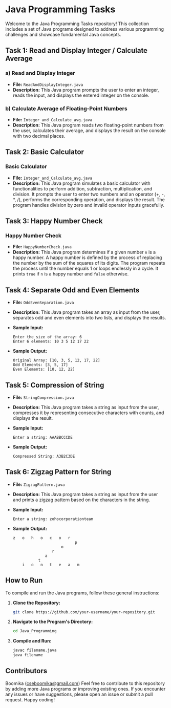 # Java Programming Tasks

Welcome to the Java Programming Tasks repository! This collection includes a set of Java programs designed to address various programming challenges and showcase fundamental Java concepts.

## Task 1: Read and Display Integer / Calculate Average

### a) Read and Display Integer
   - **File:** `ReadAndDisplayInteger.java`
   - **Description:**
     This Java program prompts the user to enter an integer, reads the input, and displays the entered integer on the console.

### b) Calculate Average of Floating-Point Numbers
   - **File:** `Integer_and_Calculate_avg.java`
   - **Description:**
     This Java program reads two floating-point numbers from the user, calculates their average, and displays the result on the console with two decimal places.

## Task 2: Basic Calculator

### Basic Calculator
   - **File:** `Integer_and_Calculate_avg.java`
   - **Description:**
     This Java program simulates a basic calculator with functionalities to perform addition, subtraction, multiplication, and division. It prompts the user to enter two numbers and an operator (+, -, *, /), performs the corresponding operation, and displays the result. The program handles division by zero and invalid operator inputs gracefully.

## Task 3: Happy Number Check

### Happy Number Check
   - **File:** `HappyNumberCheck.java`
   - **Description:**
     This Java program determines if a given number `n` is a happy number. A happy number is defined by the process of replacing the number by the sum of the squares of its digits. The program repeats the process until the number equals 1 or loops endlessly in a cycle. It prints `true` if `n` is a happy number and `false` otherwise.

## Task 4: Separate Odd and Even Elements
   - **File:** `OddEvenSeparation.java`
   - **Description:**
     This Java program takes an array as input from the user, separates odd and even elements into two lists, and displays the results.

   - **Sample Input:**
     ```
     Enter the size of the array: 6
     Enter 6 elements: 10 3 5 12 17 22
     ```

   - **Sample Output:**
     ```
     Original Array: [10, 3, 5, 12, 17, 22]
     Odd Elements: [3, 5, 17]
     Even Elements: [10, 12, 22]
     ```

## Task 5: Compression of String
   - **File:** `StringCompression.java`
   - **Description:**
     This Java program takes a string as input from the user, compresses it by representing consecutive characters with counts, and displays the result.
   - **Sample Input:**
     ```
     Enter a string: AAABBCCCDE
     ```

   - **Sample Output:**
     ```
     Compressed String: A3B2C3DE
     ```

## Task 6: Zigzag Pattern for String

   - **File:** `ZigzagPattern.java`
   - **Description:**
     This Java program takes a string as input from the user and prints a zigzag pattern based on the characters in the string.

   - **Sample Input:**
     ```
     Enter a string: zohocorporationteam
     ```

   - **Sample Output:**
     ```
     z   o   h   o   c   o   r
                                p
                          o
                      r
                   a
                t
         i   o   n   t   e   a   m
     ```

## How to Run

To compile and run the Java programs, follow these general instructions:

1. **Clone the Repository:**
   ```bash
   git clone https://github.com/your-username/your-repository.git

2. **Navigate to the Program's Directory:**
    ```bash
    cd Java_Programming

3. **Compile and Run:**
    ```bash
    javac filename.java
    java filename

## Contributors
Boomika (cseboomika@gmail.com)
Feel free to contribute to this repository by adding more Java programs or improving existing ones. If you encounter any issues or have suggestions, please open an issue or submit a pull request. Happy coding!
